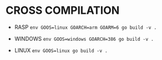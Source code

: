 # CROSS COMPILATION

* RASP
`env GOOS=linux GOARCH=arm GOARM=6 go build -v .`

* WINDOWS
`env GOOS=windows GOARCH=386 go build -v .`

* LINUX
`env GOOS=linux go build -v .`